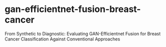 # gan-efficientnet-fusion-breast-cancer
From Synthetic to Diagnostic: Evaluating GAN-Efficientnet Fusion for Breast Cancer Classification Against Conventional Approaches
